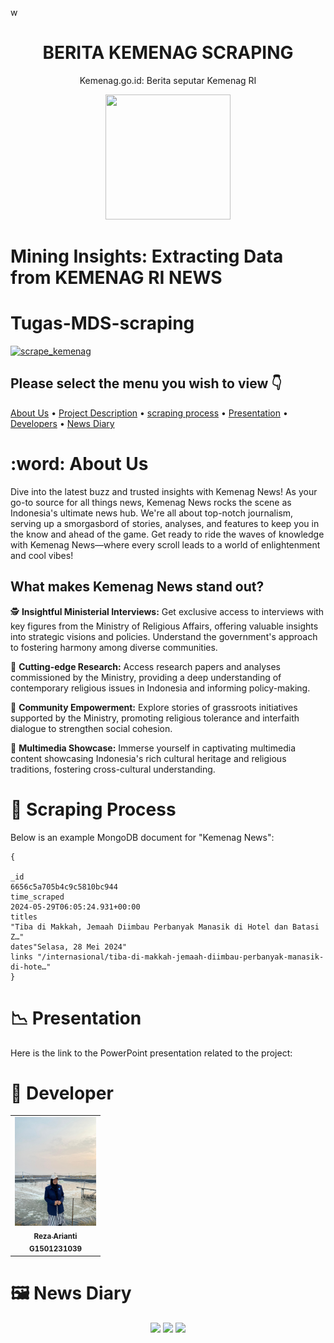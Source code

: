w<div align="center">
    <h1>BERITA KEMENAG SCRAPING</h1>
    <p>Kemenag.go.id: Berita seputar Kemenag RI</p>
    <img width="200" height="200" src="https://pdakmi.kemenag.go.id/assets/images/logo-icon.png">
</div>
 
  # Mining Insights: Extracting Data from KEMENAG RI NEWS
  
# Tugas-MDS-scraping
[![scrape_kemenag](https://github.com/rezaarianti/Tugas-MDS-scraping/actions/workflows/main.yml/badge.svg)](https://github.com/rezaarianti/Tugas-MDS-scraping/actions/workflows/main.yml)

## Please select the menu you wish to view 👇

</p>

[About Us](#map-About-Us)
•
[Project Description](#bookmark_tabs-Project-Description)
•
[scraping process](#bar_chart-scraping-process)
•
[Presentation](#computer-Presentation)
•
[Developers](#astronaut-Developers)
•
[News Diary](#camera_flash-News-Diary)

</div>

# :word: About Us

Dive into the latest buzz and trusted insights with Kemenag News! As your go-to source for all things news, Kemenag News rocks the scene as Indonesia's ultimate news hub. We're all about top-notch journalism, serving up a smorgasbord of stories, analyses, and features to keep you in the know and ahead of the game. Get ready to ride the waves of knowledge with Kemenag News—where every scroll leads to a world of enlightenment and cool vibes!

## What makes Kemenag News stand out?
🕵️ **Insightful Ministerial Interviews:** Get exclusive access to interviews with key figures from the Ministry of Religious Affairs, offering valuable insights into strategic visions and policies. Understand the government's approach to fostering harmony among diverse communities.

📰 **Cutting-edge Research:** Access research papers and analyses commissioned by the Ministry, providing a deep understanding of contemporary religious issues in Indonesia and informing policy-making.

🧭 **Community Empowerment:** Explore stories of grassroots initiatives supported by the Ministry, promoting religious tolerance and interfaith dialogue to strengthen social cohesion.

🎥 **Multimedia Showcase:** Immerse yourself in captivating multimedia content showcasing Indonesia's rich cultural heritage and religious traditions, fostering cross-cultural understanding.

# 📑 Scraping Process
Below is an example MongoDB document for "Kemenag News":

```mongodb
{
  
_id
6656c5a705b4c9c5810bc944
time_scraped
2024-05-29T06:05:24.931+00:00
titles
"Tiba di Makkah, Jemaah Diimbau Perbanyak Manasik di Hotel dan Batasi Z…"
dates"Selasa, 28 Mei 2024"
links "/internasional/tiba-di-makkah-jemaah-diimbau-perbanyak-manasik-di-hote…"
}
```
# 📉 Presentation
Here is the link to the PowerPoint presentation related to the project:

# 👧 Developer
<table>
  <tr>
    <td align="center"><a href="https://github.com/rezaarianti"><img src="image/reza cantik nian.jpg" width="130px;" alt=""/><br /><sub><b>Reza Arianti </b></sub></a><br /><a
<br /><sub><b>G1501231039 </b></sub></a>
  </tr>
</table>

# 🖼️ News Diary
<p align="center" width="75%">
  <img width="160" src="https://cdn.kemenag.go.id/storage/posts/16_9/big/1718181332.jpeg">
   <img width="160" src="https://cdn.kemenag.go.id/storage/posts/16_9/big/1718029881.jpeg">
    <img width="100" src="https://cdn.kemenag.go.id/storage/posts/16_9/big/1718008624.jpeg">
</p>
